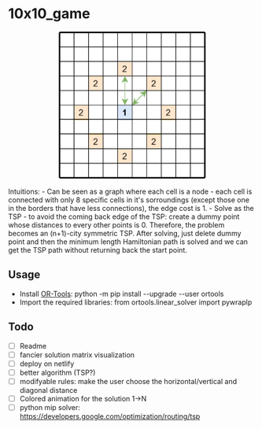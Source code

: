 # 10x10_game
<p align="center">
<img src="https://github.com/ivaste/10x10_game/blob/main/doc/images/image.png?raw=true" width="300" />
</p>
Intuitions:
- Can be seen as a graph where each cell is a node
- each cell is connected with only 8 specific cells in it's sorroundings (except those one in the borders that have less connections), the edge cost is 1.
- Solve as the TSP
- to avoid the coming back edge of the TSP: create a dummy point whose distances to every other points is 0. Therefore, the problem becomes an (n+1)-city symmetric TSP. After solving, just delete dummy point and then the minimum length Hamiltonian path is solved and we can get the TSP path without returning back the start point.

## Usage
- Install [OR-Tools](https://developers.google.com/optimization): python -m pip install --upgrade --user ortools
- Import the required libraries: from ortools.linear_solver import pywraplp

## Todo
- [ ] Readme
- [ ] fancier solution matrix visualization
- [ ] deploy on netlify
- [ ] better algorithm (TSP?)
- [ ] modifyable rules: make the user choose the horizontal/vertical and diagonal distance
- [ ] Colored animation for the solution 1->N
- [ ] python mip solver: https://developers.google.com/optimization/routing/tsp
